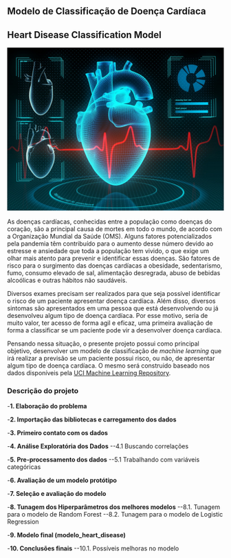 ## Modelo de Classificação de Doença Cardíaca
## Heart Disease Classification Model

<img src='heart_img.jpg'>

As doenças cardíacas, conhecidas entre a população como doenças do coração, são a principal causa de mortes em todo o mundo, de acordo com a Organização Mundial da Saúde (OMS). Alguns fatores potencializados pela pandemia têm contribuído para o aumento desse número devido ao estresse e ansiedade que toda a população tem vivido, o que exige um olhar mais atento para prevenir e identificar essas doenças. São fatores de risco para o surgimento das doenças cardíacas a obesidade, sedentarismo, fumo, consumo elevado de sal, alimentação desregrada, abuso de bebidas alcoólicas e outras hábitos não saudáveis.

Diversos exames precisam ser realizados para que seja possível identificar o risco de um paciente apresentar doença cardíaca. Além disso, diversos sintomas são apresentados em uma pessoa que está desenvolvendo ou já desenvolveu algum tipo de doença cardíaca. Por esse motivo, seria de muito valor, ter acesso de forma agil e eficaz, uma primeira avaliação de forma a classificar se um paciente pode vir a desenvolver doença cardíaca.

Pensando nessa situação, o presente projeto possui como principal objetivo, desenvolver um modelo de classificação de _machine learning_ que irá realizar a previsão se um paciente possui risco, ou não, de apresentar algum tipo de doença cardíaca. O mesmo será construido baseado nos dados disponíveis pela [UCI Machine Learning Repository](https://archive.ics.uci.edu/ml/datasets/Heart+Disease).

### Descrição do projeto

-**1. Elaboração do problema**

-**2. Importação das bibliotecas e carregamento dos dados**

-**3. Primeiro contato com os dados**

-**4. Análise Exploratória dos Dados**
--4.1 Buscando correlações
    
-**5. Pre-processamento dos dados**
--5.1 Trabalhando com variáveis categóricas
    
-**6. Avaliação de um modelo protótipo**

-**7. Seleção e avaliação do modelo**

-**8. Tunagem dos Hiperparâmetros dos melhores modelos**
--8.1. Tunagem para o modelo de Random Forest
--8.2. Tunagem para o modelo de Logistic Regression
    
-**9. Modelo final (modelo_heart_disease)**

-**10. Conclusões finais**
--10.1. Possíveis melhoras no modelo